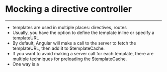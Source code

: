 # Mocking a directive controller

***

* templates are used in multiple places: directives, routes
* Usually, you have the option to define the template inline or specify a templateURL
* By default, Angular will make a call to the server to fetch the templateURL, then add it to $templateCache.
* If you want to avoid making a server call for each template, there are multiple techniques for preloading the $templateCache.
* One way is a <script type="text/ng-template">
* Drawback: To test the templates (i.e. test the directives that use the templates), you'll need to somehow load those script tags.
* Another way is to keep templates in separate files, and combine them at build time into a JS file that can be loaded separately or concatenated with the rest of your application code.
* Angular-app was the first to write a grunt plugin to automate this
* Someone extracted the plugin from angular-app and released it as a standalone grunt plugin.
* Grunt configuration lets you specify the base path and the module name, in addition to the input/output params.
* Application needs to reference the templates module created as a dependency.  This makes it a little tricky for rapid development. One solution is to have a watcher auto-run the html2js.
